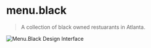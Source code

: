 # menu.black
> A collection of black owned restuarants in Atlanta.

![Menu.Black Design Interface](https://github.com/ohiosveryown/menu.black-2020/blob/master/static/img/art.jpg)